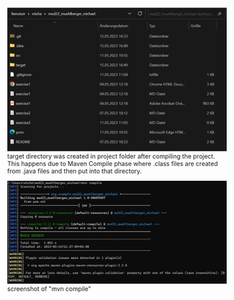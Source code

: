 ![Alt Text](resources/images/ex3_1.png)
target directory was created in project folder after compiling the project. This happens due to Maven Compile phase where .class files are created from .java files and then put into that directory.


![Alt Text](resources/images/ex3_2.png)
screenshot of "mvn compile"
